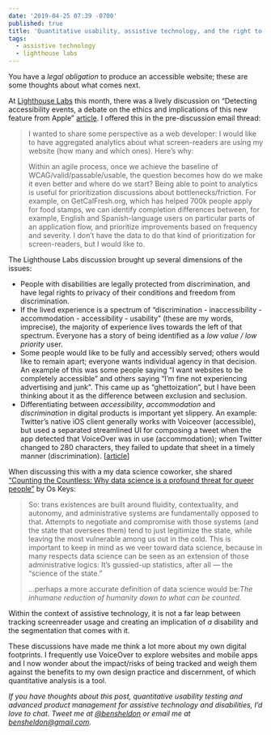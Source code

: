 ```yaml
---
date: '2019-04-25 07:39 -0700'
published: true
title: 'Quantitative usability, assistive technology, and the right to privacy'
tags:
  - assistive technology
  - lighthouse labs
---
```

You have a _legal obligation_ to produce an accessible website; these are some thoughts about what comes next.

At [Lighthouse Labs](http://lighthouse-sf.org/lighthouse-labs/) this month, there was a lively discussion on “Detecting accessibility events, a debate on the ethics and implications of this new feature from Apple” [article](https://www.applevis.com/blog/apple-assistive-technology-ios-macos-news/apple-shares-information-its-new-accessibility-events). I offered this in the pre-discussion email thread:

> I wanted to share some perspective as a web developer: I would like to have aggregated analytics about what screen-readers are using my website (how many and which ones). Here’s why:  
>   
> Within an agile process, once we achieve the baseline of WCAG/valid/passable/usable, the question becomes how do we make it even better and where do we start? Being able to point to analytics is useful for prioritization discussions about bottlenecks/friction. For example, on GetCalFresh.org, which has helped 700k people apply for food stamps, we can identify completion differences between, for example, English and Spanish-language users on particular parts of an application flow, and prioritize improvements based on frequency and severity. I don’t have the data to do that kind of prioritization for screen-readers, but I would like to.  

The Lighthouse Labs discussion brought up several dimensions of the issues:

- People with disabilities are legally protected from discrimination, and have legal rights to privacy of their conditions and freedom from discrimination.
- If the lived experience is a spectrum of “discrimination - inaccessibility - accommodation - accessibility - usability” (these are my words, imprecise), the majority of experience lives towards the left of that spectrum. Everyone has a story of being identified as a _low value / low priority_ user. 
- Some people would like to be fully and accessibly served; others would like to remain apart; everyone wants individual agency in that decision. An example of this was some people saying “I want websites to be completely accessible” and others saying “I’m fine not experiencing advertising and junk”. This came up as “ghettoization”, but I have been thinking about it as the difference between exclusion and seclusion.
- Differentiating between _accessibility_, _accommodation_ and _discrimination_ in digital products is important yet slippery. An example: Twitter’s native iOS client generally works with Voiceover (accessible), but used a separated streamlined UI for composing a tweet when the app detected that VoiceOver was in use (accommodation); when Twitter changed to 280 characters, they failed to update that sheet in a timely manner (discrimination). [[article](https://theoutline.com/post/2458/there-are-still-some-people-on-twitter-who-don-t-have-280-characters?zd=1&zi=zktxaedi)]

When discussing this with a my data science coworker, she shared [“Counting the Countless: Why data science is a profound threat for queer people”](https://reallifemag.com/counting-the-countless/) by Os Keys:

> So: trans existences are built around fluidity, contextuality, and autonomy, and administrative systems are fundamentally opposed to that. Attempts to negotiate and compromise with those systems (and the state that oversees them) tend to just legitimize the state, while leaving the most vulnerable among us out in the cold. This is important to keep in mind as we veer toward data science, because in many respects data science can be seen as an extension of those administrative logics: It’s gussied-up statistics, after all — the “science of the state.”  
>   
> …perhaps a more accurate definition of data science would be:*The inhumane reduction of humanity down to what can be counted.*  

Within the context of assistive technology, it is not a far leap between tracking screenreader usage and creating an implication of _a_ disability and the segmentation that comes with it.

These discussions have made me think a lot more about my own digital footprints. I frequently use VoiceOver to explore websites and mobile apps and I now wonder about the impact/risks of being tracked and weigh them against the benefits to my own design practice and discernment, of which quantitative analysis is a tool.

_If you have thoughts about this post, quantitative usability testing and advanced product management for assistive technology and disabilities, I’d love to chat. Tweet me at [@bensheldon](https://twitter.com/bensheldon) or email me at [bensheldon@gmail.com](mailto:bensheldon@gmail.com)._